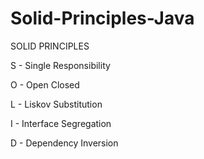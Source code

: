 # Solid-Principles-Java

SOLID PRINCIPLES

S - Single Responsibility

O - Open Closed

L - Liskov Substitution

I - Interface Segregation

D - Dependency Inversion
